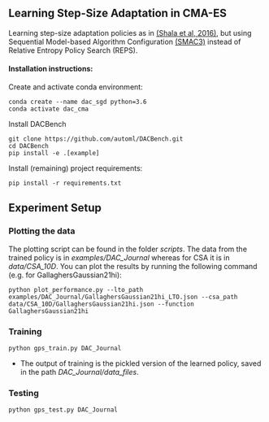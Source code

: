 ## Learning Step-Size Adaptation in CMA-ES

Learning step-size adaptation policies as in [(Shala et al, 2016)](https://www.microsoft.com/en-us/research/publication/learning-step-size-controllers-for-robust-neural-network-training/), but using Sequential Model-based Algorithm Configuration [(SMAC3)](https://arxiv.org/abs/2109.09831) instead of Relative Entropy Policy Search (REPS).

#### Installation instructions:

Create and activate conda environment:
```
conda create --name dac_sgd python=3.6
conda activate dac_cma
```
Install DACBench
```
git clone https://github.com/automl/DACBench.git
cd DACBench
pip install -e .[example]
```

Install (remaining) project requirements:
```
pip install -r requirements.txt
```
## Experiment Setup

### Plotting the data
The plotting script can be found in the folder *scripts*. The data from the trained policy is in *examples/DAC_Journal* whereas for CSA it is in *data/CSA_10D*.
You can plot the results by running the following command (e.g. for GallaghersGaussian21hi):
```
python plot_performance.py --lto_path examples/DAC_Journal/GallaghersGaussian21hi_LTO.json --csa_path data/CSA_10D/GallaghersGaussian21hi.json --function GallaghersGaussian21hi
```
### Training
```
python gps_train.py DAC_Journal
```
- The output of training is the pickled version of the learned policy, saved in the path *DAC_Journal/data_files*.
### Testing
```
python gps_test.py DAC_Journal
```